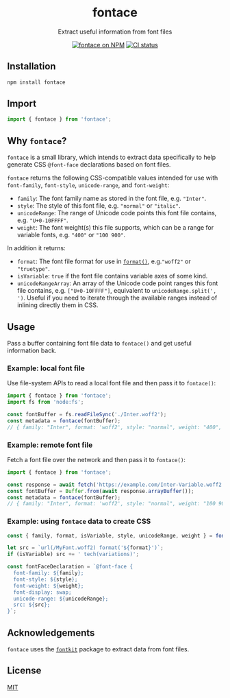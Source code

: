 <h1 align="center">fontace</h1>
<p align="center">Extract useful information from font files</p>
<p align="center">
  <a href="https://www.npmjs.com/package/fontace"><img alt="fontace on NPM" src="https://img.shields.io/npm/v/fontace"></a>
  <a href="https://github.com/delucis/fontace/actions/workflows/ci.yml"><img src="https://github.com/delucis/fontace/actions/workflows/ci.yml/badge.svg" alt="CI status"></a>
</p>

## Installation

```sh
npm install fontace
```

## Import

```js
import { fontace } from 'fontace';
```

## Why `fontace`?

`fontace` is a small library, which intends to extract data specifically to help generate CSS `@font-face` declarations based on font files.

`fontace` returns the following CSS-compatible values intended for use with `font-family`, `font-style`, `unicode-range`, and `font-weight`:

- `family`: The font family name as stored in the font file, e.g. `"Inter"`.
- `style`: The style of this font file, e.g. `"normal"` or `"italic"`.
- `unicodeRange`: The range of Unicode code points this font file contains, e.g. `"U+0-10FFFF"`.
- `weight`: The font weight(s) this file supports, which can be a range for variable fonts, e.g. `"400"` or `"100 900"`.

In addition it returns:

- `format`: The font file format for use in [`format()`](https://developer.mozilla.org/en-US/docs/Web/CSS/@font-face/src#format), e.g.`"woff2"` or `"truetype"`.
- `isVariable`: `true` if the font file contains variable axes of some kind.
- `unicodeRangeArray`: An array of the Unicode code point ranges this font file contains, e.g. `["U+0-10FFFF"]`, equivalent to `unicodeRange.split(', ')`. Useful if you need to iterate through the available ranges instead of inlining directly them in CSS.

## Usage

Pass a buffer containing font file data to `fontace()` and get useful information back.

### Example: local font file

Use file-system APIs to read a local font file and then pass it to `fontace()`:

```js
import { fontace } from 'fontace';
import fs from 'node:fs';

const fontBuffer = fs.readFileSync('./Inter.woff2');
const metadata = fontace(fontBuffer);
// { family: "Inter", format: 'woff2', style: "normal", weight: "400", isVariable: false, unicodeRange: "U+0, U+20-7E...", unicodeRangeArray: ["U+0", "U+20-7E", ...] }
```

### Example: remote font file

Fetch a font file over the network and then pass it to `fontace()`:

```js
import { fontace } from 'fontace';

const response = await fetch('https://example.com/Inter-Variable.woff2');
const fontBuffer = Buffer.from(await response.arrayBuffer());
const metadata = fontace(fontBuffer);
// { family: "Inter", format: 'woff2', style: "normal", weight: "100 900", isVariable: true, unicodeRange: "U+0, U+20-7E...", unicodeRangeArray: ["U+0", "U+20-7E", ...] }
```

### Example: using `fontace` data to create CSS

```js
const { family, format, isVariable, style, unicodeRange, weight } = fontace(fontBuffer);

let src = `url(/MyFont.woff2) format('${format}')`;
if (isVariable) src += ' tech(variations)';

const fontFaceDeclaration = `@font-face {
  font-family: ${family};
  font-style: ${style};
  font-weight: ${weight};
  font-display: swap;
  unicode-range: ${unicodeRange};
  src: ${src};
}`;
```

## Acknowledgements

`fontace` uses the [`fontkit`](https://www.npmjs.com/package/fontkit) package to extract data from font files.

## License

[MIT](LICENSE)
